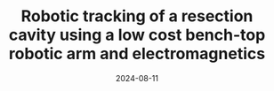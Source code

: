 ---
title: "Robotic tracking of a resection cavity using a low cost bench-top robotic arm and electromagnetics"
collection: publications
category: conferences
excerpt: 'INTRODUCTION: Roughly 40% of breast cancer patients are required to undergo corrective surgery after tumour resection via breast-conserving surgery (BCS). Sweeping of the cavity, resulting from the tumour resec- tion, by spectroscopy and ultrasound imaging is emerging as a potential solution for identifying leftover cancer. However, the use of imaging modalities in the cavity is challenging as breast tissue is soft, malleable, and moves frequently. This paper presents and verifies an approach for tracking the relative motion of a resection cavity with a robotic arm.

METHODS: We use electromagnetic tracking and a low cost 6-axis robotic arm to track a simulated resection cavity. We embed an electromagnetic sensor in a 3D printed retractor that is designed to hold the cavity open. An open-source module in 3D Slicer is then used to detect cavity motion from the retractor and command the robotic arm to follow the relative movement while incorporating motion planning to prevent collisions and unsafe actions. To assess this approach we move the retractor to 36 positions in the robotic arm workspace and measure the latency between when a command is published to the robotic arm and when it begins to move to this position. In addition, we attach a camera to the end-effector (EE) of the robotic arm to determine when the robotic arm has successfully tracked the cavity by checking if it is visible in the center of the camera frame. 

RESULTS: The latency was recorded to be 832.1 milliseconds on average with 132.6 standard deviation. We can also successfully track the motion of the cavity in almost every test position. CONCLUSIONS: These results suggest that tracking of the breast cavity using EM tracking and robotics is feasible. Future work focusing on the integration with spectroscopy and cavity servoing.'
date: 2024-08-11
venue: 'SPIE Medical Imaing Conference 2025 - paper is pending acceptance'
# paperurl: 'https://colemanfarv.github.io/ColemanFarvolden.github.io/files/paper2.pdf'
---
